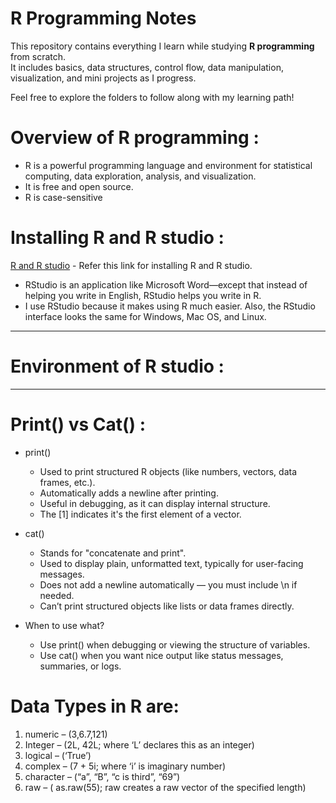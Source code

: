 # R Programming Notes

This repository contains everything I learn while studying **R programming** from scratch.  
It includes basics, data structures, control flow, data manipulation, visualization, and mini projects as I progress.

Feel free to explore the folders to follow along with my learning path!


# Overview of R programming :

- R is a powerful programming language and environment for statistical
computing, data exploration, analysis, and visualization.
- It is free and open source.
- R is case-sensitive

# Installing R and R studio :  

  [R and R studio](https://rstudio-education.github.io/hopr/starting.html) - Refer this link for installing R and R studio.

  - RStudio is an application like Microsoft Word—except that instead of helping you write in English, RStudio helps you write in R.
  - I use RStudio because it makes using R much easier. Also, the RStudio interface looks the same for Windows, Mac OS, and Linux.

----
# Environment of R studio :


---

# Print() vs Cat()  :

- print()
  - Used to print structured R objects (like numbers, vectors, data frames, etc.).
  - Automatically adds a newline after printing.
  - Useful in debugging, as it can display internal structure.
  - The [1] indicates it's the first element of a vector.
 
- cat()
  - Stands for "concatenate and print".
  - Used to display plain, unformatted text, typically for user-facing messages.
  - Does not add a newline automatically — you must include \n if needed.
  - Can’t print structured objects like lists or data frames directly.

- When to use what?
  - Use print() when debugging or viewing the structure of variables.
  - Use cat() when you want nice output like status messages, summaries, or logs.
 
  
# Data Types in R are:

1. numeric – (3,6.7,121)
2. Integer – (2L, 42L; where ‘L’ declares this as an integer)
3. logical – (‘True’)
4. complex – (7 + 5i; where ‘i’ is imaginary number)
5. character – (“a”, “B”, “c is third”, “69”)
6. raw – ( as.raw(55); raw creates a raw vector of the specified length)

